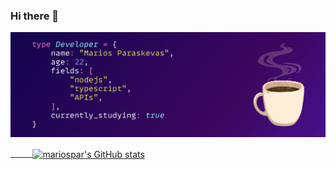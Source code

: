 ### Hi there 👋


<!--
**mariospar/mariospar** is a ✨ _special_ ✨ repository because its `README.md` (this file) appears on your GitHub profile.

Here are some ideas to get you started:

- 🔭 I’m currently working on ...
- 🌱 I’m currently learning ...
- 👯 I’m looking to collaborate on ...
- 🤔 I’m looking for help with ...
- 💬 Ask me about ...
- 📫 How to reach me: ...
- 😄 Pronouns: ...
- ⚡ Fun fact: ...
-->

![profile_banner](github_header.png)

<div style="width: 100%;"><a href="https://github.com/mariospar">
  &nbsp;&nbsp;&nbsp;&nbsp;&nbsp;&nbsp;&nbsp;&nbsp;
<img align="center" src="https://github-readme-stats.vercel.app/api?username=mariospar&count_private=true&show_icons=true&theme=dracula&border_radius=10&hide_border=true" alt="mariospar's GitHub stats"/></a>
<!-- <a href="https://github.com/mariospar?tab=repositories">&nbsp;&nbsp;&nbsp;&nbsp;&nbsp;&nbsp;&nbsp;&nbsp;&nbsp;&nbsp;&nbsp;&nbsp;&nbsp;&nbsp;&nbsp;&nbsp;&nbsp;&nbsp;&nbsp;&nbsp;
<img align="center" src="https://github-readme-stats.vercel.app/api/top-langs/?username=mariospar&theme=dracula&layout=compact&border_radius=10&hide_border=true" alt="mariospar's Top Languages"/>
</a> -->
</div>
